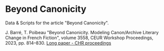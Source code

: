 # Beyond Canonicity


Data & Scripts for the article "Beyond Canonicity".

J. Barré, T. Poibeau "Beyond Canonicity. Modeling Canon/Archive Literary Change in French Fiction", volume 3558, CEUR Workshop Proceedings, 2023, pp. 814–830.
[Long paper - CHR proceedings](https://ceur-ws.org/Vol-3558/paper9925.pdf)
